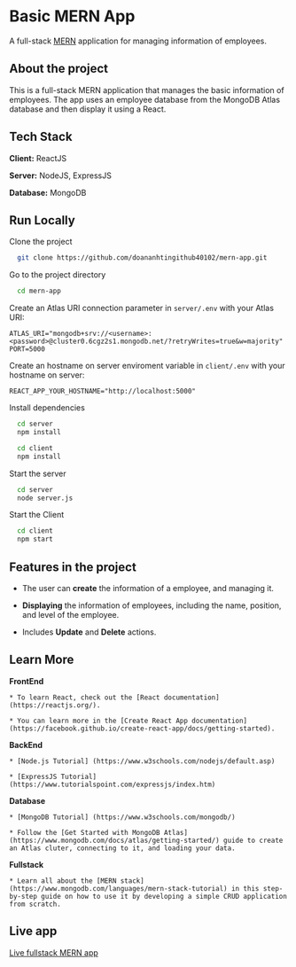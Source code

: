# Basic MERN App

A full-stack [MERN](https://www.mongodb.com/mern-stack) application for managing information of employees.

## About the project

This is a full-stack MERN application that manages the basic information of employees. The app uses an employee database from the MongoDB Atlas database and then display it using a React.

## Tech Stack

**Client:** ReactJS

**Server:** NodeJS, ExpressJS

**Database:** MongoDB

## Run Locally

Clone the project

```bash
  git clone https://github.com/doananhtingithub40102/mern-app.git
```

Go to the project directory

```bash
  cd mern-app
```

Create an Atlas URI connection parameter in `server/.env` with your Atlas URI:
```
ATLAS_URI="mongodb+srv://<username>:<password>@cluster0.6cgz2s1.mongodb.net/?retryWrites=true&w=majority"
PORT=5000
```

Create an hostname on server enviroment variable in `client/.env` with your hostname on server:
```
REACT_APP_YOUR_HOSTNAME="http://localhost:5000"
```

Install dependencies

```bash
  cd server
  npm install
```

```bash
  cd client
  npm install
```

Start the server

```bash
  cd server
  node server.js
```
Start the Client

```bash
  cd client
  npm start
```
  

## Features in the project

- The user can **create** the information of a employee, and managing it.

- **Displaying** the information of employees, including the name, position, and level of the employee.

- Includes **Update** and **Delete** actions.

## Learn More

**FrontEnd**

    * To learn React, check out the [React documentation](https://reactjs.org/).

    * You can learn more in the [Create React App documentation](https://facebook.github.io/create-react-app/docs/getting-started).


**BackEnd**

    * [Node.js Tutorial] (https://www.w3schools.com/nodejs/default.asp)

    * [ExpressJS Tutorial] (https://www.tutorialspoint.com/expressjs/index.htm)

**Database**

    * [MongoDB Tutorial] (https://www.w3schools.com/mongodb/)

    * Follow the [Get Started with MongoDB Atlas] (https://www.mongodb.com/docs/atlas/getting-started/) guide to create an Atlas cluter, connecting to it, and loading your data.

**Fullstack**

    * Learn all about the [MERN stack] (https://www.mongodb.com/languages/mern-stack-tutorial) in this step-by-step guide on how to use it by developing a simple CRUD application from scratch.

## Live app

<a href="https://employee-manager-tindoan-xu3i.onrender.com/">Live fullstack MERN app</a>
